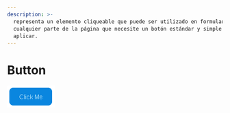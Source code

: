 ```yaml
---
description: >-
  representa un elemento cliqueable que puede ser utilizado en formularios o en
  cualquier parte de la página que necesite un botón estándar y simple de
  aplicar.
---
```


# Button

![](../../../.gitbook/assets/image%20%28210%29.png)

